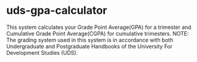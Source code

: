 # uds-gpa-calculator
This system calculates your Grade Point Average(GPA) for a trimester and Cumulative Grade Point Average(CGPA) for cumulative trimesters.  NOTE: The grading system used in this system is in accordance with both Undergraduate and Postgraduate Handbooks of the University For Development Studies (UDS).
